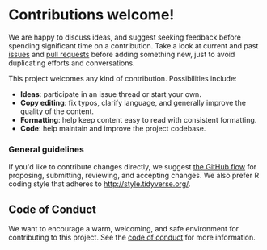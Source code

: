 # Contributions welcome!

We are happy to discuss ideas, and suggest seeking feedback before spending significant time on a contribution. Take a look at current and past [issues](../../issues/) and [pull requests](../../pulls/) before adding something new, just to avoid duplicating efforts and conversations.

This project welcomes any kind of contribution. Possibilities include:

- **Ideas**: participate in an issue thread or start your own.
- **Copy editing**: fix typos, clarify language, and generally improve the quality of the content.
- **Formatting**: help keep content easy to read with consistent formatting.
- **Code**: help maintain and improve the project codebase.

### General guidelines

If you'd like to contribute changes directly, we suggest [the GitHub flow](https://guides.github.com/introduction/flow/index.html) for proposing, submitting, reviewing, and accepting changes. We also prefer R coding style that adheres to http://style.tidyverse.org/.

## Code of Conduct

We want to encourage a warm, welcoming, and safe environment for contributing to this project. See the [code of conduct](https://github.com/rmaia/pavo/blob/master/CONDUCT.md) for more information.